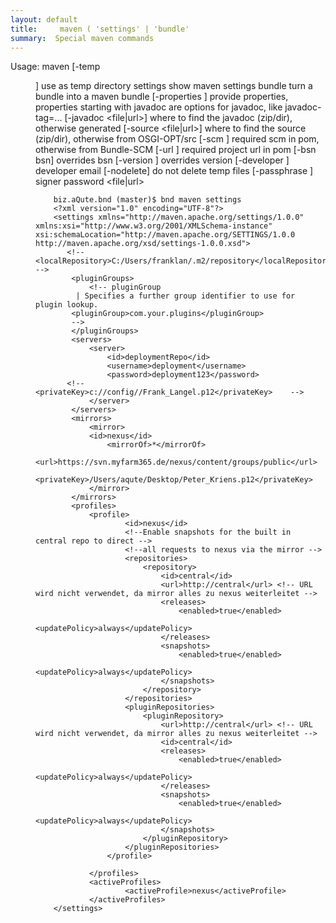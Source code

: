 ```yaml
---
layout: default
title:     maven ( 'settings' | 'bundle'
summary:  Special maven commands
---
```


Usage:
  maven 
  [-temp <dir>]            use as temp directory
  settings                 show maven settings
  bundle                   turn a bundle into a maven bundle
    [-properties <file>]   provide properties, properties starting with javadoc are options for javadoc, like javadoc-tag=...
    [-javadoc <file|url>]  where to find the javadoc (zip/dir), otherwise generated
    [-source <file|url>]   where to find the source (zip/dir), otherwise from OSGI-OPT/src
    [-scm <url>]           required scm in pom, otherwise from Bundle-SCM
    [-url <url>]           required project url in pom
    [-bsn bsn]             overrides bsn
    [-version <version>]   overrides version
    [-developer <email>]   developer email
    [-nodelete]            do not delete temp files
    [-passphrase <gpgp passphrase>] signer password
        <file|url>

		biz.aQute.bnd (master)$ bnd maven settings
		<?xml version="1.0" encoding="UTF-8"?>
		<settings xmlns="http://maven.apache.org/settings/1.0.0" xmlns:xsi="http://www.w3.org/2001/XMLSchema-instance" xsi:schemaLocation="http://maven.apache.org/SETTINGS/1.0.0 http://maven.apache.org/xsd/settings-1.0.0.xsd">
		   <!-- <localRepository>C:/Users/franklan/.m2/repository</localRepository> -->
		    <pluginGroups>
		        <!-- pluginGroup
		     | Specifies a further group identifier to use for plugin lookup.
		    <pluginGroup>com.your.plugins</pluginGroup>
		    -->
		    </pluginGroups>
		    <servers>
		        <server>
		            <id>deploymentRepo</id>
		            <username>deployment</username>
		            <password>deployment123</password>
		   <!-- <privateKey>c://config//Frank_Langel.p12</privateKey>    -->
		        </server>
		    </servers>
		    <mirrors>
		        <mirror>
		        <id>nexus</id>
		            <mirrorOf>*</mirrorOf>
		            <url>https://svn.myfarm365.de/nexus/content/groups/public</url>
			<privateKey>/Users/aqute/Desktop/Peter_Kriens.p12</privateKey>
		        </mirror>
		    </mirrors>
		    <profiles>
		        <profile>
		                <id>nexus</id>
		                <!--Enable snapshots for the built in central repo to direct -->
		                <!--all requests to nexus via the mirror -->
		                <repositories>
		                    <repository>
		                        <id>central</id>
		                        <url>http://central</url> <!-- URL wird nicht verwendet, da mirror alles zu nexus weiterleitet -->
		                        <releases>
		                            <enabled>true</enabled>
		                            <updatePolicy>always</updatePolicy>
		                        </releases>
		                        <snapshots>
		                            <enabled>true</enabled>
		                            <updatePolicy>always</updatePolicy>
		                        </snapshots>
		                    </repository>
		                </repositories>
		                <pluginRepositories>
		                    <pluginRepository>
		                        <url>http://central</url> <!-- URL wird nicht verwendet, da mirror alles zu nexus weiterleitet -->
		                        <id>central</id>
		                        <releases>
		                            <enabled>true</enabled>
		                            <updatePolicy>always</updatePolicy>
		                        </releases>
		                        <snapshots>
		                            <enabled>true</enabled>
		                            <updatePolicy>always</updatePolicy>
		                        </snapshots>
		                    </pluginRepository>
		                </pluginRepositories>
		            </profile>
		
		        </profiles>
		        <activeProfiles>
		                <activeProfile>nexus</activeProfile>
		        </activeProfiles>
		</settings>